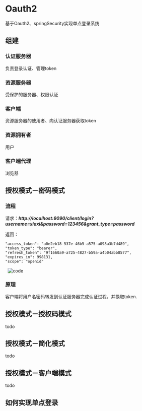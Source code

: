 
# Oauth2
基于Oauth2、springSecurity实现单点登录系统



## 组建

### 认证服务器
负责登录认证、管理token

### 资源服务器
受保护的服务器、权限认证

### 客户端
资源服务器的使用者、向认证服务器获取token

### 资源拥有者
用户

### 客户端代理
浏览器


## 授权模式－密码模式

### 流程
请求：***http://localhost:9090/client/login?username=xiaxi&password=123456&grant_type=password***

返回：

    "access_token": "a0e2eb18-537e-46b5-a575-a098a3b7d489",
    "token_type": "bearer",
    "refresh_token": "9f1660a9-a725-4827-b59a-a4b04abb8577",
    "expires_in": 998131,
    "scope": "openid"
   
 ![code](https://github.com/MrSummer33/Xia_Oauth2/blob/master/pictire/WechatIMG246.jpeg)

### 原理
 客户端将用户名密码转发到认证服务器完成认证过程，并换取token.
    
## 授权模式－授权码模式
todo
## 授权模式－简化模式
todo
## 授权模式－客户端模式
todo

## 如何实现单点登录




